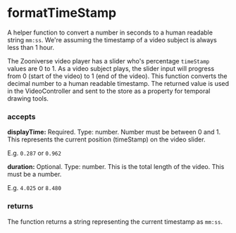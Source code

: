 # formatTimeStamp

A helper function to convert a number in seconds to a human readable string `mm:ss`. We're assuming the timestamp of a video subject is always less than 1 hour.

The Zooniverse video player has a slider who's percentage `timeStamp` values are 0 to 1. As a video subject plays, the slider input will progress from 0 (start of the video) to 1 (end of the video). This function converts the decimal number to a human readable timestamp. The returned value is used in the VideoController and sent to the store as a property for temporal drawing tools.

### accepts

**displayTime:** Required. Type: number. Number must be between 0 and 1. This represents the current position (timeStamp) on the video slider.

E.g. `0.287` or `0.962`

**duration:** Optional. Type: number. This is the total length of the video. This must be a number.

E.g. `4.025` or `8.480`

### returns

The function returns a string representing the current timestamp as `mm:ss`.
